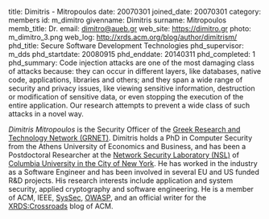 title: Dimitris - Mitropoulos
date: 20070301
joined_date: 20070301
category: members
id: m_dimitro
givenname: Dimitris
surname: Mitropoulos
memb_title: Dr.
email: dimitro@aueb.gr
web_site: https://dimitro.gr
photo: m_dimitro_3.png
web_log: http://xrds.acm.org/blog/author/dimitrism/
phd_title: Secure Software Development Technologies
phd_supervisor: m_dds
phd_startdate: 20080915
phd_enddate: 20140311
phd_completed: 1
phd_summary: Code injection attacks are one of the most damaging class of attacks because: they can occur in different layers, like databases, native code, applications, libraries and others; and they span a wide range of security and privacy issues, like viewing sensitive information, destruction or modification of sensitive data, or even stopping the execution of the entire application. Our research attempts to prevent a wide class of such attacks in a novel way.


_Dimitris Mitropoulos_ is the Security Officer of the [Greek Research and Technology Network (GRNET)](https://grnet.gr/).
Dimitris holds a PhD in Computer Security from the Athens University of Economics and Business, and has been a Postdoctoral Researcher at the [Network Security Laboratory (NSL)](http://nsl.cs.columbia.edu/people.html) of [Columbia University in the City of New York](http://www.columbia.edu/). He has worked in the industry as a Software Engineer and has been involved in several EU and US funded R&D projects. His research interests include application and system security, applied cryptography and software engineering. He is a member of ACM, IEEE, [SysSec](http://www.syssec-project.eu/community/members/), [OWASP](http://www.owasp.org/index.php/Greece), and an official writer for the [XRDS:Crossroads](http://xrds.acm.org/blog/?author=8) blog of ACM.
